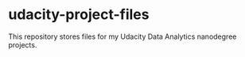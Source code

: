 # udacity-project-files
This repository stores files for my Udacity Data Analytics nanodegree projects. 
